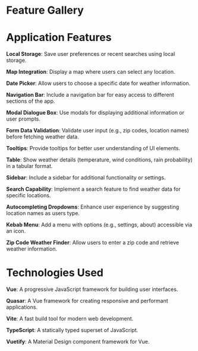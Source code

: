 # Feature Gallery

# Application Features

**Local Storage**: Save user preferences or recent searches using local storage.

**Map Integration**: Display a map where users can select any location.

**Date Picker**: Allow users to choose a specific date for weather information.

**Navigation Bar**: Include a navigation bar for easy access to different sections of the app.

**Modal Dialogue Box**: Use modals for displaying additional information or user prompts.

**Form Data Validation**: Validate user input (e.g., zip codes, location names) before fetching weather data.

**Tooltips**: Provide tooltips for better user understanding of UI elements.

**Table**: Show weather details (temperature, wind conditions, rain probability) in a tabular format.

**Sidebar**: Include a sidebar for additional functionality or settings.

**Search Capability**: Implement a search feature to find weather data for specific locations.

**Autocompleting Dropdowns**: Enhance user experience by suggesting location names as users type.

**Kebab Menu**: Add a menu with options (e.g., settings, about) accessible via an icon.

**Zip Code Weather Finder**: Allow users to enter a zip code and retrieve weather information.


# Technologies Used

**Vue**: A progressive JavaScript framework for building user interfaces.

**Quasar**: A Vue framework for creating responsive and performant applications.

**Vite**: A fast build tool for modern web development.

**TypeScript**: A statically typed superset of JavaScript.

**Vuetify**: A Material Design component framework for Vue.

